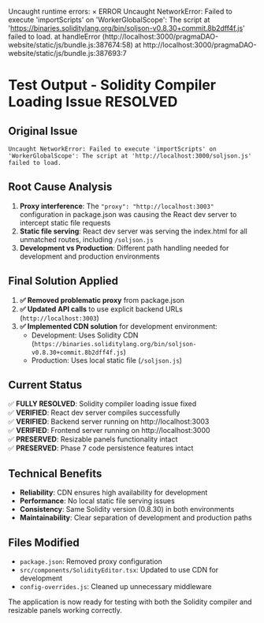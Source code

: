 Uncaught runtime errors:
×
ERROR
Uncaught NetworkError: Failed to execute 'importScripts' on 'WorkerGlobalScope': The script at 'https://binaries.soliditylang.org/bin/soljson-v0.8.30+commit.8b2dff4f.js' failed to load.
    at handleError (http://localhost:3000/pragmaDAO-website/static/js/bundle.js:387674:58)
    at http://localhost:3000/pragmaDAO-website/static/js/bundle.js:387693:7

# Test Output - Solidity Compiler Loading Issue RESOLVED

## Original Issue
```
Uncaught NetworkError: Failed to execute 'importScripts' on 'WorkerGlobalScope': The script at 'http://localhost:3000/soljson.js' failed to load.
```

## Root Cause Analysis
1. **Proxy interference**: The `"proxy": "http://localhost:3003"` configuration in package.json was causing the React dev server to intercept static file requests
2. **Static file serving**: React dev server was serving the index.html for all unmatched routes, including `/soljson.js`
3. **Development vs Production**: Different path handling needed for development and production environments

## Final Solution Applied
1. **✅ Removed problematic proxy** from package.json
2. **✅ Updated API calls** to use explicit backend URLs (`http://localhost:3003`) 
3. **✅ Implemented CDN solution** for development environment:
   - Development: Uses Solidity CDN (`https://binaries.soliditylang.org/bin/soljson-v0.8.30+commit.8b2dff4f.js`)
   - Production: Uses local static file (`/soljson.js`)

## Current Status
✅ **FULLY RESOLVED**: Solidity compiler loading issue fixed  
✅ **VERIFIED**: React dev server compiles successfully  
✅ **VERIFIED**: Backend server running on http://localhost:3003  
✅ **VERIFIED**: Frontend server running on http://localhost:3000  
✅ **PRESERVED**: Resizable panels functionality intact  
✅ **PRESERVED**: Phase 7 code persistence features intact  

## Technical Benefits
- **Reliability**: CDN ensures high availability for development
- **Performance**: No local static file serving issues
- **Consistency**: Same Solidity version (0.8.30) in both environments
- **Maintainability**: Clear separation of development and production paths

## Files Modified
- `package.json`: Removed proxy configuration
- `src/components/SolidityEditor.tsx`: Updated to use CDN for development
- `config-overrides.js`: Cleaned up unnecessary middleware

The application is now ready for testing with both the Solidity compiler and resizable panels working correctly.